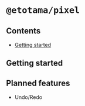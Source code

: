 
# `@etotama/pixel`

## Contents

  - [Getting started](#getting-started)

## Getting started

## Planned features

  - Undo/Redo
